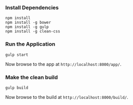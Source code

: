 ### Install Dependencies

```
npm install
npm install -g bower
npm install -g gulp
npm install -g clean-css
```

### Run the Application

```
gulp start
```

Now browse to the app at `http://localhost:8000/app/`.

### Make the clean build

```
gulp build
```

Now browse to the build at `http://localhost:8000/build/`.
